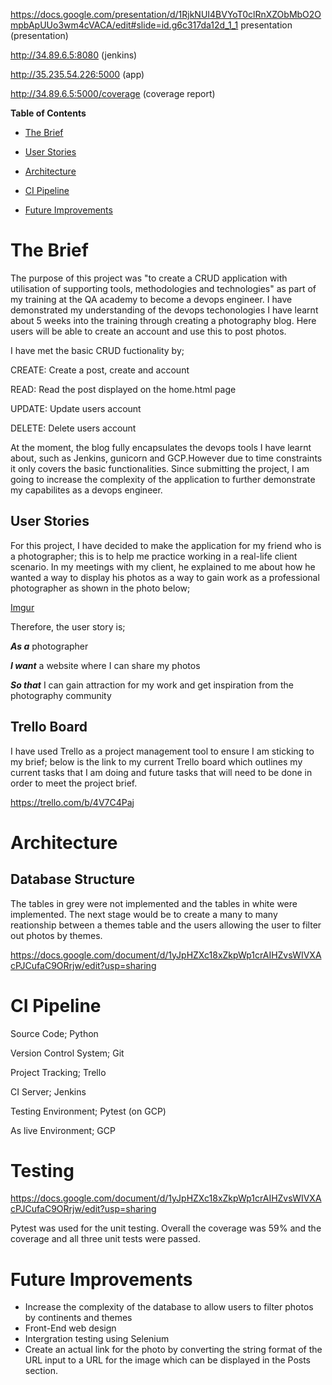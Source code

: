 https://docs.google.com/presentation/d/1RjkNUI4BVYoT0clRnXZObMbO2OmpbApUUo3wm4cVACA/edit#slide=id.g6c317da12d_1_1 presentation (presentation)

http://34.89.6.5:8080  (jenkins)

http://35.235.54.226:5000     (app)


http://34.89.6.5:5000/coverage  (coverage report)


**Table of Contents**

* [The Brief](#the-brief)

* [User Stories](#user-stories)

* [Architecture](#architecture)

* [CI Pipeline](#CI-Pipeline)

* [Future Improvements](#Future-Improvements)


# The Brief
The purpose of this project was "to create a CRUD application with utilisation of supporting tools, methodologies and technologies" as part of my training at the QA academy to become a devops engineer. I have demonstrated my understanding of the devops techonologies I have learnt about 5 weeks into the training through creating a photography blog. Here users will be able to create an account and use this to post photos. 

I have met the basic CRUD fuctionality by; 

CREATE: Create a post, create and account

READ: Read the post displayed on the home.html page

UPDATE: Update users account

DELETE: Delete users account

At the moment, the blog fully encapsulates the devops tools I have learnt about, such as Jenkins, gunicorn and GCP.However due to time constraints it only covers the basic functionalities. Since submitting the project, I am going to increase the complexity of the application to further demonstrate my capabilites as a devops engineer. 

## User Stories

For this project, I have decided to make the application for my friend who is a photographer; this is to help me practice working in a real-life client scenario. In my meetings with my client, he explained to me about how he wanted a way to display his photos as a way to gain work as a professional photographer as shown in the photo below;

[Imgur](https://i.imgur.com/6P4WxuW.jpg)

 
 Therefore, the user story is;
 
***As a*** photographer 

***I want*** a website where I can share my photos 

***So that*** I can gain attraction for my work and get inspiration from the photography community


## Trello Board

I have used Trello as a project management tool to ensure I am sticking to my brief; below is the link to my current Trello board which outlines my current tasks that I am doing and future tasks that will need to be done in order to meet the project brief. 

https://trello.com/b/4V7C4Paj


# Architecture 
## Database Structure
The tables in grey were not implemented and the tables in white were implemented. The next stage would be to create a many to many reationship between a themes table and the users allowing the user to filter out photos by themes.


https://docs.google.com/document/d/1yJpHZXc18xZkpWp1crAIHZvsWIVXAcPJCufaC9ORrjw/edit?usp=sharing

# CI Pipeline
Source Code; Python

Version Control System; Git

Project Tracking; Trello

CI Server; Jenkins

Testing Environment; Pytest (on GCP)

As live Environment; GCP

# Testing

https://docs.google.com/document/d/1yJpHZXc18xZkpWp1crAIHZvsWIVXAcPJCufaC9ORrjw/edit?usp=sharing

Pytest was used for the unit testing. Overall the coverage was 59% and the coverage and all three unit tests were passed. 

# Future Improvements 
- Increase the complexity of the database to allow users to filter photos by continents and themes
- Front-End web design 
- Intergration testing using Selenium
- Create an actual link for the photo by converting the string format of the URL input to a URL for the image which can be displayed in the Posts section. 

